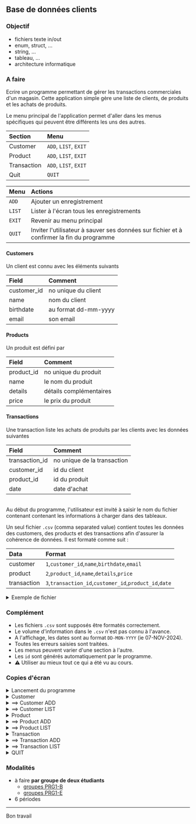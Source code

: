 ## Base de données clients

### Objectif
- fichiers texte in/out
- enum, struct, ...
- string, ...
- tableau, ...
- architecture informatique

### A faire

Ecrire un programme permettant de gérer les transactions commerciales d'un magasin.
Cette application simple gère une liste de clients, de produits et les achats de produits.

Le menu principal de l'application permet d'aller dans les menus spécifiques qui peuvent être différents les uns des autres.

| Section     | Menu                 |
|:------------|:---------------------|
| Customer    | `ADD`, `LIST`, `EXIT`|
| Product     | `ADD`, `LIST`, `EXIT`|
| Transaction | `ADD`, `LIST`, `EXIT`|
| Quit        | `QUIT`               |

| Menu    | Actions                                                                                   |
|:--------|:------------------------------------------------------------------------------------------|
| `ADD`   | Ajouter un enregistrement                                                                 |
| `LIST`  | Lister à l'écran tous les enregistrements                                                 |
| `EXIT`  | Revenir au menu principal                                                                 |
| `QUIT`  | Inviter l'utilisateur à sauver ses données sur fichier et à confirmer la fin du programme |


#### Customers

Un client est connu avec les éléments suivants

| Field       | Comment              |
|:------------|:---------------------|
| customer_id | no unique du client  |
| name        | nom du client        |
| birthdate   | au format dd-mm-yyyy |
| email       | son email            |

#### Products

Un produit est défini par

| Field       | Comment                 |
|:------------|:------------------------|
| product_id  | no unique du produit    |
| name        | le nom du produit       |
| details     | détails complémentaires |
| price       | le prix du produit      |

#### Transactions

Une transaction liste les achats de produits par les clients avec les données suivantes

| Field          | Comment                     |
|:---------------|:----------------------------|
| transaction_id | no unique de la transaction |
| customer_id    | id du client                |
| product_id     | id du produit               |
| date           | date d'achat                |

<br>
Au début du programme, l'utilisateur est invité à saisir le nom du fichier contenant contenant les informations à charger dans des tableaux.

Un seul fichier `.csv` (comma separated value) contient toutes les données des customers, des products et des transactions afin d'assurer la cohérence de données. Il est formaté comme suit : 

| Data        | Format                                                 |
|:------------|:-------------------------------------------------------|
| customer    | `1`,`customer_id`,`name`,`birthdate`,`email`           |
| product     | `2`,`product_id`,`name`,`details`,`price`              |
| transaction | `3`,`transaction_id`,`customer_id`,`product_id`,`date` |

<details>
<summary>Exemple de fichier</summary>

~~~
1,0,Megan Robinson,18-06-1995,megan.robinson@example.com
1,1,John Smith,21-05-1990,john.smith@example.com
1,2,Emily Johnson,14-03-1985,emily.johnson@example.com
1,3,Michael Brown,18-07-1992,michael.brown@example.com
1,4,Linda Williams,30-09-1980,linda.williams@example.com
1,5,David Jones,01-11-1995,david.jones@example.com
1,6,Jessica Garcia,25-12-1988,jessica.garcia@example.com
1,7,Daniel Miller,12-01-1991,daniel.miller@example.com
1,8,Sarah Davis,07-04-1993,sarah.davis@example.com
1,9,James Martinez,20-02-1986,james.martinez@example.com
1,10,Amy Wilson,15-10-1994,amy.wilson@example.com
1,11,Andrew Moore,08-02-1987,andrew.moore@example.com
1,12,Laura Taylor,03-08-1990,laura.taylor@example.com
1,13,Matthew Anderson,22-12-1993,matthew.anderson@example.com
1,14,Nicole Thomas,05-09-1982,nicole.thomas@example.com
1,15,Christopher Jackson,29-06-1994,christopher.jackson@example.com
1,16,Karen White,10-11-1989,karen.white@example.com
1,17,Jason Harris,19-03-1991,jason.harris@example.com
1,18,Patricia Martin,24-07-1983,patricia.martin@example.com
1,19,Anthony Thompson,15-02-1986,anthony.thompson@example.com
2,0,Sous Vide Machine,Precision sous vide machine,99.990000
2,1,Widget Pro,High-quality widget with advanced features,29.990000
2,2,Gizmo Plus,Versatile gizmo suitable for multiple applications,19.490000
2,3,Widget Mini,Compact widget designed for portability,14.990000
2,4,Gadget X,Next-gen gadget with smart capabilities,49.990000
2,5,Gizmo Lite,Lightweight gizmo for everyday use,9.990000
2,6,Widget XL,Extra-large widget for industrial purposes,59.990000
2,7,Accessory Kit,Complete accessory kit for all devices,24.990000
2,8,Adapter Pro,Universal adapter compatible with most models,12.990000
2,9,Charger Max,High-capacity charger for quick recharges,17.990000
2,10,Battery Pack,Extended-life battery pack for long use,22.490000
2,11,Screen Guard,Durable screen guard with anti-glare,4.990000
2,12,Protective Case,Rugged case for extreme protection,15.990000
2,13,Stylus Pen,High-precision stylus pen,9.490000
2,14,Mount Holder,Adjustable mount holder for easy viewing,11.990000
2,15,Keyboard Pad,Ergonomic keyboard pad for comfort,8.990000
2,16,Wireless Mouse,High-speed wireless mouse with ergonomic design,13.990000
2,17,Smart Light,Wi-Fi enabled smart light bulb,12.490000
2,18,USB Hub,Compact USB hub with four ports,10.490000
2,19,Webcam HD,High-definition webcam for video calls,39.990000
2,20,External Drive,Portable external hard drive,79.990000
2,21,Power Bank,High-capacity power bank,29.990000
2,22,Charging Cable,Durable fast-charging cable,6.990000
2,23,Headphones Pro,Noise-cancelling headphones,49.990000
2,24,Earbuds Lite,Compact and wireless earbuds,24.990000
2,25,Smart Watch,Feature-rich smart watch,99.990000
2,26,Fitness Tracker,Lightweight fitness tracker with app integration,59.990000
2,27,Portable Speaker,Wireless speaker with deep bass,44.990000
2,28,VR Headset,Immersive VR headset,129.990000
2,29,Microphone Studio,Professional-grade microphone,74.990000
2,30,Tablet Stand,Adjustable tablet stand,15.490000
2,31,HDMI Cable,High-speed HDMI cable for 4K,7.990000
2,32,Surge Protector,6-outlet surge protector,12.990000
2,33,Wireless Charger,Qi-certified wireless charger,18.990000
2,34,Portable Projector,Compact projector with HD quality,149.990000
2,35,Noise Blocker,Earplugs designed to reduce noise,3.990000
2,36,Flash Drive 64GB,High-speed 64GB USB flash drive,9.990000
2,37,Compact Tripod,Mini tripod with flexible legs,13.490000
2,38,Phone Holder,Car phone holder with magnetic grip,11.990000
2,39,Smart Thermostat,Energy-saving smart thermostat,199.990000
2,40,Robot Vacuum,Automatic robot vacuum cleaner,249.990000
2,41,Blender Pro,High-performance blender,59.990000
2,42,Electric Kettle,Fast-boil electric kettle,29.490000
2,43,Air Purifier,HEPA air purifier for cleaner air,89.990000
2,44,Pressure Cooker,Multi-functional electric pressure cooker,79.990000
2,45,Slow Cooker,Programmable slow cooker,39.990000
2,46,Food Processor,High-power food processor,99.990000
2,47,Toaster,2-slice toaster with browning control,19.990000
2,48,Coffee Maker,Automatic coffee maker with timer,49.990000
2,49,Electric Grill,Indoor electric grill,54.990000
3,0,10,13,02-01-2024
3,1,12,27,04-01-2024
3,2,5,14,08-01-2024
3,3,18,33,11-01-2024
3,4,7,8,12-01-2024
3,5,15,22,16-01-2024
3,6,3,41,19-01-2024
3,7,9,37,24-01-2024
3,8,12,15,25-01-2024
3,9,11,29,27-01-2024
3,10,4,19,02-02-2024
3,11,17,45,10-02-2024
3,12,8,24,13-02-2024
3,13,2,11,19-02-2024
3,14,14,6,21-02-2024
3,15,10,35,01-03-2024
3,16,16,9,04-03-2024
3,17,6,28,10-03-2024
3,18,13,3,15-03-2024
3,19,1,17,18-03-2024
3,20,19,23,22-03-2024
3,21,7,31,01-04-2024
3,22,15,10,05-04-2024
3,23,5,46,12-04-2024
3,24,18,20,19-04-2024
3,25,9,12,25-04-2024
3,26,11,38,30-04-2024
3,27,3,4,03-05-2024
3,28,2,44,10-05-2024
3,29,14,26,15-05-2024
~~~

</details>

### Complément
- Les fichiers `.csv` sont supposés être formatés correctement.
- Le volume d'information dans le `.csv` n'est pas connu à l'avance.
- A l'affichage, les dates sont au format `DD-MON-YYYY` (ie 07-NOV-2024).
- Toutes les erreurs saisies sont traitées.
- Les menus peuvent varier d'une section à l'autre.
- Les `id` sont générés automatiquement par le programme.
- ⚠️ Utiliser au mieux tout ce qui a été vu au cours.

### Copies d'écran

<details>
<summary>Lancement du programme</summary>

~~~
Welcome message ...
-------------------
Load database file
shop files : ../shop_xyz.csv

Main menu
   0 Customer
   1 Product
   2 Transaction
   3 Quit
your choice [0-3] : 
~~~

</details>

<details>
<summary>Customer</summary>

~~~
Main menu
   0 Customer
   1 Product
   2 Transaction
   3 Quit
your choice [0-3] : 0

Customer
   0 Add
   1 List
   2 Exit
Your choice [0-2] : 2
~~~

</details>

<details>
<summary>==> Customer ADD</summary>

~~~
Customer
   0 Add
   1 List
   2 Exit
Your choice [0-2] : 0

new customer
name     : nouveau
birthday : 30-02-2024
birthday : 28-02-2024
email    : email(at)mail.com
~~~

</details>

<details>
<summary>==> Customer LIST</summary>

~~~
Customer
   0 Add
   1 List
   2 Exit
Your choice [0-2] : 1

id       : 0
name     : Megan Robinson
birthday : 18-JUN-1995
email    : megan.robinson@example.com

id       : 1
name     : John Smith
birthday : 21-MAI-1990
email    : john.smith@example.com

etc ... 
~~~

</details>

<details>
<summary>Product</summary>

~~~
Main menu
   0 Customer
   1 Product
   2 Transaction
   3 Quit
your choice [0-3] : 1

Product
   0 Add
   1 List
   2 Exit
Your choice [0-2] : 2
~~~

</details>

<details>
<summary>==> Product ADD</summary>

~~~
Product
   0 Add
   1 List
   2 Exit
Your choice [0-2] : 0

new product
name     : name
details  : details
prices   : 12.20
~~~

</details>

<details>
<summary>==> Product LIST</summary>

~~~
Product
   0 Add
   1 List
   2 Exit
Your choice [0-2] : 1

id       : 0
name     : Sous Vide Machine
details  : Precision sous vide machine
price    : 99.99

id       : 1
name     : Widget Pro
details  : High-quality widget with advanced features
price    : 29.99

etc ...
~~~

</details>

<details>
<summary>Transaction</summary>

~~~
Main menu
   0 Customer
   1 Product
   2 Transaction
   3 Quit
your choice [0-3] : 2

Transaction
   0 Add
   1 List
   2 Exit
Your choice [0-2] : 2
~~~

</details>

<details>
<summary>==> Transaction ADD</summary>

~~~
Transaction
   0 Add
   1 List
   2 Exit
Your choice [0-2] : 0

new transaction
cust id [0-21] : 1
prod id [0-51] : 2
date : 12-12-2024
~~~

</details>

<details>
<summary>==> Transaction LIST</summary>

~~~
Transaction
   0 Add
   1 List
   2 Exit
Your choice [0-2] : 1

customer : Amy Wilson
product  : Stylus Pen
price    : 9.49
date     : 02-JAN-2024

customer : Laura Taylor
product  : Portable Speaker
price    : 44.99
date     : 04-JAN-2024

etc ...
~~~

</details>

<details>
<summary>QUIT</summary>

~~~
Main menu
   0 Customer
   1 Product
   2 Transaction
   3 Quit
your choice [0-3] : 3

Quit
save databases [Y/N] : n
Quit the application [Y/N] : y
~~~

</details>

### Modalités
- à faire **par groupe de deux étudiants**
    - [groupes PRG1-B](groupes_PRG1-B.md)
    - [groupes PRG1-E](groupes_PRG1-E.md)
- 6 périodes

---
Bon travail